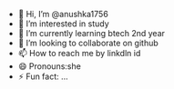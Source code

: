 - 👋 Hi, I’m @anushka1756
- 👀 I’m interested in study
- 🌱 I’m currently learning  btech 2nd year 
- 💞️ I’m looking to collaborate on github
- 📫 How to reach me by linkdln id
- 😄 Pronouns:she 
- ⚡ Fun fact: ...

<!---
anushka1756/anushka1756 is a ✨ special ✨ repository because its `README.md` (this file) appears on your GitHub profile.
You can click the Preview link to take a look at your changes.
--->

